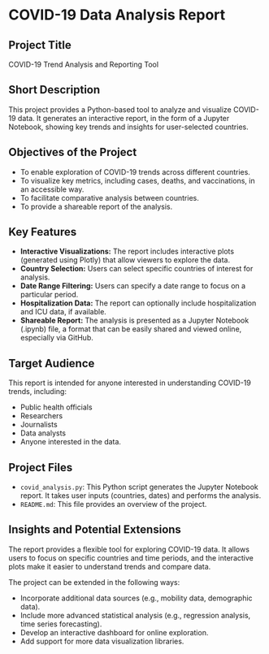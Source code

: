 # COVID-19 Data Analysis Report

## Project Title
COVID-19 Trend Analysis and Reporting Tool

## Short Description
This project provides a Python-based tool to analyze and visualize COVID-19 data. It generates an interactive report, in the form of a Jupyter Notebook, showing key trends and insights for user-selected countries.

## Objectives of the Project
* To enable exploration of COVID-19 trends across different countries.
* To visualize key metrics, including cases, deaths, and vaccinations, in an accessible way.
* To facilitate comparative analysis between countries.
* To provide a shareable report of the analysis.

## Key Features
* **Interactive Visualizations:** The report includes interactive plots (generated using Plotly) that allow viewers to explore the data.
* **Country Selection:** Users can select specific countries of interest for analysis.
* **Date Range Filtering:** Users can specify a date range to focus on a particular period.
* **Hospitalization Data:** The report can optionally include hospitalization and ICU data, if available.
* **Shareable Report:** The analysis is presented as a Jupyter Notebook (.ipynb) file, a format that can be easily shared and viewed online, especially via GitHub.

## Target Audience
This report is intended for anyone interested in understanding COVID-19 trends, including:

* Public health officials
* Researchers
* Journalists
* Data analysts
* Anyone interested in the data.

## Project Files

* `covid_analysis.py`: This Python script generates the Jupyter Notebook report. It takes user inputs (countries, dates) and performs the analysis.
* `README.md`: This file provides an overview of the project.

## Insights and Potential Extensions

The report provides a flexible tool for exploring COVID-19 data. It allows users to focus on specific countries and time periods, and the interactive plots make it easier to understand trends and compare data.

The project can be extended in the following ways:

* Incorporate additional data sources (e.g., mobility data, demographic data).
* Include more advanced statistical analysis (e.g., regression analysis, time series forecasting).
* Develop an interactive dashboard for online exploration.
* Add support for more data visualization libraries.
